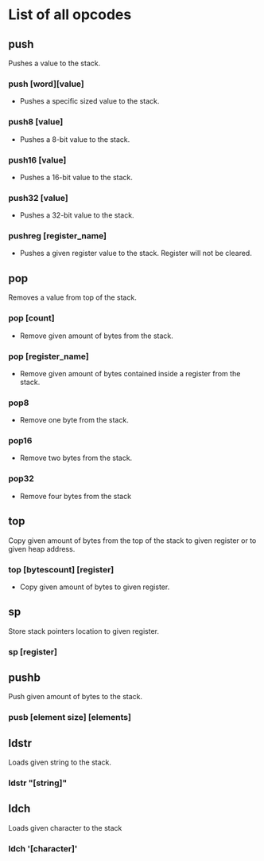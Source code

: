 # List of all opcodes

## push

Pushes a value to the stack.

### push [word][value]
- Pushes a specific sized value to the stack. 

### push8	[value] 
- Pushes a 8-bit value to the stack.

### push16 [value]
- Pushes a 16-bit value to the stack.

### push32 [value]
- Pushes a 32-bit value to the stack.

### pushreg [register_name]
- Pushes a given register value to the stack. Register will not be cleared.

## pop

Removes a value from top of the stack.

### pop	[count]
- Remove given amount of bytes from the stack.

### pop [register_name]
- Remove given amount of bytes contained inside a register from the stack.

### pop8
- Remove one byte from the stack.

### pop16
- Remove two bytes from the stack.

### pop32
- Remove four bytes from the stack

## top

Copy given amount of bytes from the top of the stack to given register
or to given heap address.

### top [bytescount] [register]
- Copy given amount of bytes to given register.

## sp

Store stack pointers location to given register.

### sp [register]

## pushb

Push given amount of bytes to the stack.

### pusb [element size] [elements]

## ldstr

Loads given string to the stack.

### ldstr "[string]"

## ldch

Loads given character to the stack

### ldch '[character]'
